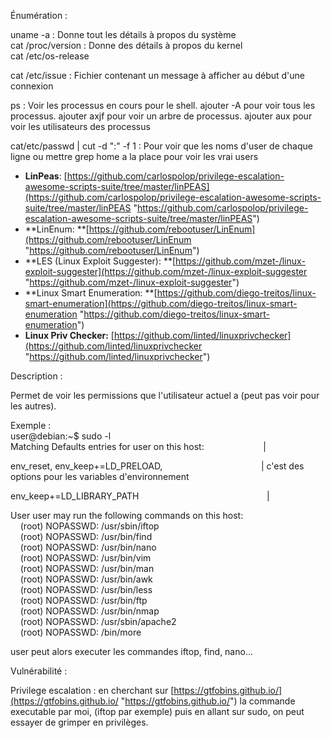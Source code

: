 Énumération :

uname -a : Donne tout les détails à propos du système  
cat /proc/version : Donne des détails à propos du kernel  
cat /etc/os-release

cat /etc/issue : Fichier contenant un message à afficher au début d'une connexion

ps : Voir les processus en cours pour le shell. ajouter -A pour voir tous les processus. ajouter axjf pour voir un arbre de processus. ajouter aux pour voir les utilisateurs des processus

cat/etc/passwd | cut -d ":" -f 1 : Pour voir que les noms d'user de chaque ligne ou mettre grep home a la place pour voir les vrai users

- **LinPeas**: [https://github.com/carlospolop/privilege-escalation-awesome-scripts-suite/tree/master/linPEAS](https://github.com/carlospolop/privilege-escalation-awesome-scripts-suite/tree/master/linPEAS "https://github.com/carlospolop/privilege-escalation-awesome-scripts-suite/tree/master/linPEAS")
- **LinEnum: **[https://github.com/rebootuser/LinEnum](https://github.com/rebootuser/LinEnum "https://github.com/rebootuser/LinEnum")
- **LES (Linux Exploit Suggester): **[https://github.com/mzet-/linux-exploit-suggester](https://github.com/mzet-/linux-exploit-suggester "https://github.com/mzet-/linux-exploit-suggester")
- **Linux Smart Enumeration: **[https://github.com/diego-treitos/linux-smart-enumeration](https://github.com/diego-treitos/linux-smart-enumeration "https://github.com/diego-treitos/linux-smart-enumeration")
- **Linux Priv Checker:** [https://github.com/linted/linuxprivchecker](https://github.com/linted/linuxprivchecker "https://github.com/linted/linuxprivchecker")


Description :

Permet de voir les permissions que l'utilisateur actuel a (peut pas voir pour les autres).

Exemple :  
user@debian:~$ sudo -l  
Matching Defaults entries for user on this host:                        |

env_reset, env_keep+=LD_PRELOAD,                                        | c'est des options pour les variables d'environnement

env_keep+=LD_LIBRARY_PATH                                                    |

User user may run the following commands on this host:  
    (root) NOPASSWD: /usr/sbin/iftop  
    (root) NOPASSWD: /usr/bin/find  
    (root) NOPASSWD: /usr/bin/nano  
    (root) NOPASSWD: /usr/bin/vim  
    (root) NOPASSWD: /usr/bin/man  
    (root) NOPASSWD: /usr/bin/awk  
    (root) NOPASSWD: /usr/bin/less  
    (root) NOPASSWD: /usr/bin/ftp  
    (root) NOPASSWD: /usr/bin/nmap  
    (root) NOPASSWD: /usr/sbin/apache2  
    (root) NOPASSWD: /bin/more

user peut alors executer les commandes iftop, find, nano...

Vulnérabilité :

Privilege escalation : en cherchant sur [https://gtfobins.github.io/](https://gtfobins.github.io/ "https://gtfobins.github.io/") la commande executable par moi, (iftop par exemple) puis en allant sur sudo, on peut essayer de grimper en privilèges.

